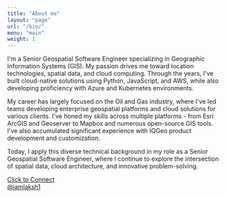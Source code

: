 ```yaml
---
title: "About me"
layout: "page"
url: "/bio/"
menu: "main"
weight: 1
---
```


I'm a Senior Geospatial Software Engineer specializing in Geographic Information Systems (GIS). My passion drives me toward location technologies, spatial data, and cloud computing. Through the years, I've built cloud-native solutions using Python, JavaScript, and AWS, while also developing proficiency with Azure and Kubernetes environments.

My career has largely focused on the Oil and Gas industry, where I've led teams developing enterprise geospatial platforms and cloud solutions for various clients. I've honed my skills across multiple platforms - from Esri ArcGIS and Geoserver to Mapbox and numerous open-source GIS tools. I've also accumulated significant experience with IQGeo product development and customization.

Today, I apply this diverse technical background in my role as a Senior Geospatial Software Engineer, where I continue to explore the intersection of spatial data, cloud architecture, and innovative problem-solving.


[Click to Connect](mailto:laksh.gisprog@gmail.com)
<br>
[@iamlaksh1](https://twitter.com/iamlaksh1)
<br>
<br>

